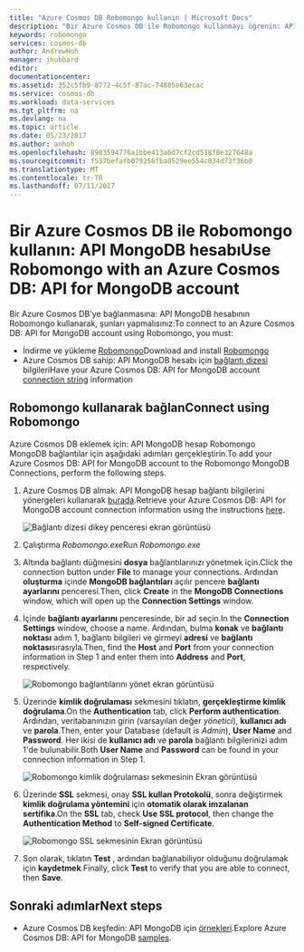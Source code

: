 ```yaml
---
title: "Azure Cosmos DB Robomongo kullanın | Microsoft Docs"
description: "Bir Azure Cosmos DB ile Robomongo kullanmayı öğrenin: API MongoDB hesabı"
keywords: robomongo
services: cosmos-db
author: AndrewHoh
manager: jhubbard
editor: 
documentationcenter: 
ms.assetid: 352c5fb9-8772-4c5f-87ac-74885e63ecac
ms.service: cosmos-db
ms.workload: data-services
ms.tgt_pltfrm: na
ms.devlang: na
ms.topic: article
ms.date: 05/23/2017
ms.author: anhoh
ms.openlocfilehash: 8983594776a1bbe413a6d7cf2cd518f0e327648a
ms.sourcegitcommit: f537befafb079256fba0529ee554c034d73f36b0
ms.translationtype: MT
ms.contentlocale: tr-TR
ms.lasthandoff: 07/11/2017
---
```

# <a name="use-robomongo-with-an-azure-cosmos-db-api-for-mongodb-account"></a><span data-ttu-id="607b0-104">Bir Azure Cosmos DB ile Robomongo kullanın: API MongoDB hesabı</span><span class="sxs-lookup"><span data-stu-id="607b0-104">Use Robomongo with an Azure Cosmos DB: API for MongoDB account</span></span>
<span data-ttu-id="607b0-105">Bir Azure Cosmos DB'ye bağlanmasına: API MongoDB hesabının Robomongo kullanarak, şunları yapmalısınız:</span><span class="sxs-lookup"><span data-stu-id="607b0-105">To connect to an Azure Cosmos DB: API for MongoDB account using Robomongo, you must:</span></span>

* <span data-ttu-id="607b0-106">İndirme ve yükleme [Robomongo](https://robomongo.org/)</span><span class="sxs-lookup"><span data-stu-id="607b0-106">Download and install [Robomongo](https://robomongo.org/)</span></span>
* <span data-ttu-id="607b0-107">Azure Cosmos DB sahip: API MongoDB hesabı için [bağlantı dizesi](connect-mongodb-account.md) bilgileri</span><span class="sxs-lookup"><span data-stu-id="607b0-107">Have your Azure Cosmos DB: API for MongoDB account [connection string](connect-mongodb-account.md) information</span></span>

## <a name="connect-using-robomongo"></a><span data-ttu-id="607b0-108">Robomongo kullanarak bağlan</span><span class="sxs-lookup"><span data-stu-id="607b0-108">Connect using Robomongo</span></span>
<span data-ttu-id="607b0-109">Azure Cosmos DB eklemek için: API MongoDB hesap Robomongo MongoDB bağlantılar için aşağıdaki adımları gerçekleştirin.</span><span class="sxs-lookup"><span data-stu-id="607b0-109">To add your Azure Cosmos DB: API for MongoDB account to the Robomongo MongoDB Connections, perform the following steps.</span></span>

1. <span data-ttu-id="607b0-110">Azure Cosmos DB almak: API MongoDB hesap bağlantı bilgilerini yönergeleri kullanarak [burada](connect-mongodb-account.md).</span><span class="sxs-lookup"><span data-stu-id="607b0-110">Retrieve your Azure Cosmos DB: API for MongoDB account connection information using the instructions [here](connect-mongodb-account.md).</span></span>

    ![Bağlantı dizesi dikey penceresi ekran görüntüsü](./media/mongodb-robomongo/connectionstringblade.png)
2. <span data-ttu-id="607b0-112">Çalıştırma *Robomongo.exe*</span><span class="sxs-lookup"><span data-stu-id="607b0-112">Run *Robomongo.exe*</span></span>

3. <span data-ttu-id="607b0-113">Altında bağlantı düğmesini **dosya** bağlantılarınızı yönetmek için.</span><span class="sxs-lookup"><span data-stu-id="607b0-113">Click the connection button under **File** to manage your connections.</span></span> <span data-ttu-id="607b0-114">Ardından **oluşturma** içinde **MongoDB bağlantıları** açılır pencere **bağlantı ayarlarını** penceresi.</span><span class="sxs-lookup"><span data-stu-id="607b0-114">Then, click **Create** in the **MongoDB Connections** window, which will open up the **Connection Settings** window.</span></span>

4. <span data-ttu-id="607b0-115">İçinde **bağlantı ayarlarını** penceresinde, bir ad seçin.</span><span class="sxs-lookup"><span data-stu-id="607b0-115">In the **Connection Settings** window, choose a name.</span></span> <span data-ttu-id="607b0-116">Ardından, bulma **konak** ve **bağlantı noktası** adım 1, bağlantı bilgileri ve girmeyi **adresi** ve **bağlantı noktası**sırasıyla.</span><span class="sxs-lookup"><span data-stu-id="607b0-116">Then, find the **Host** and **Port** from your connection information in Step 1 and enter them into **Address** and **Port**, respectively.</span></span>

    ![Robomongo bağlantılarını yönet ekran görüntüsü](./media/mongodb-robomongo/manageconnections.png)
5. <span data-ttu-id="607b0-118">Üzerinde **kimlik doğrulaması** sekmesini tıklatın, **gerçekleştirme kimlik doğrulama**.</span><span class="sxs-lookup"><span data-stu-id="607b0-118">On the **Authentication** tab, click **Perform authentication**.</span></span> <span data-ttu-id="607b0-119">Ardından, veritabanınızın girin (varsayılan değer *yönetici*), **kullanıcı adı** ve **parola**.</span><span class="sxs-lookup"><span data-stu-id="607b0-119">Then, enter your Database (default is *Admin*), **User Name** and **Password**.</span></span>
<span data-ttu-id="607b0-120">Her ikisi de **kullanıcı adı** ve **parola** bağlantı bilgilerinizi adım 1'de bulunabilir.</span><span class="sxs-lookup"><span data-stu-id="607b0-120">Both **User Name** and **Password** can be found in your connection information in Step 1.</span></span>

    ![Robomongo kimlik doğrulaması sekmesinin Ekran görüntüsü](./media/mongodb-robomongo/authentication.png)
6. <span data-ttu-id="607b0-122">Üzerinde **SSL** sekmesi, onay **SSL kullan Protokolü**, sonra değiştirmek **kimlik doğrulama yöntemini** için **otomatik olarak imzalanan sertifika**.</span><span class="sxs-lookup"><span data-stu-id="607b0-122">On the **SSL** tab, check **Use SSL protocol**, then change the **Authentication Method** to **Self-signed Certificate**.</span></span>

    ![Robomongo SSL sekmesinin Ekran görüntüsü](./media/mongodb-robomongo/SSL.png)
7. <span data-ttu-id="607b0-124">Son olarak, tıklatın **Test** , ardından bağlanabiliyor olduğunu doğrulamak için **kaydetmek**.</span><span class="sxs-lookup"><span data-stu-id="607b0-124">Finally, click **Test** to verify that you are able to connect, then **Save**.</span></span>

## <a name="next-steps"></a><span data-ttu-id="607b0-125">Sonraki adımlar</span><span class="sxs-lookup"><span data-stu-id="607b0-125">Next steps</span></span>
* <span data-ttu-id="607b0-126">Azure Cosmos DB keşfedin: API MongoDB için [örnekleri](mongodb-samples.md).</span><span class="sxs-lookup"><span data-stu-id="607b0-126">Explore Azure Cosmos DB: API for MongoDB [samples](mongodb-samples.md).</span></span>
